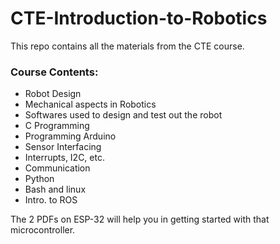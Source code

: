 # CTE-Introduction-to-Robotics

This repo contains all the materials from the CTE course.

### Course Contents:
- Robot Design
- Mechanical aspects in Robotics
- Softwares used to design and test out the robot
- C Programming
- Programming Arduino 
- Sensor Interfacing
- Interrupts, I2C, etc. 
- Communication
- Python
- Bash and linux
- Intro. to ROS

The 2 PDFs on ESP-32 will help you in getting started with that microcontroller. 
